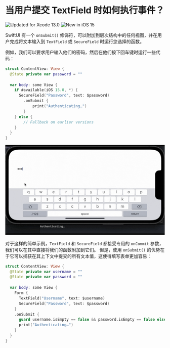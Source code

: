 当用户提交 TextField 时如何执行事件？
===

![Updated for Xcode 13.0](https://img.shields.io/static/v1?label=&message=Updated%20for%20Xcode%2013.0&color=blue&logo=Xcode&logoColor=white)
![New in iOS 15](https://img.shields.io/static/v1?label=&message=New%20in%20iOS%2015&color=lightgrey&logo=apple)

SwiftUI 有一个 `onSubmit()` 修饰符，可以附加到层次结构中的任何视图，并在用户完成将文本输入到 `TextField` 或 `SecureField` 时运行您选择的函数。

例如，我们可以要求用户输入他们的密码，然后在他们按下回车键时运行一些代码：

```swift
struct ContentView: View {
  @State private var password = ""

  var body: some View {
    if #available(iOS 15.0, *) {
      SecureField("Password", text: $password)
        .onSubmit {
            print("Authenticating…")
        }
    } else {
        // Fallback on earlier versions
    }
  }
}
```

![](./imgs/001.gif)<!--rehype:style=max-width:320px-->

对于这样的简单示例，`TextField` 和 `SecureField` 都接受专用的 `onCommit` 参数，我们可以在其中直接将我们的函数附加到它们。 但是，使用 `onSubmit()` 的优势在于它可以捕获在其上下文中提交的所有文本值，这使得填写表单更加容易：

```swift
struct ContentView: View {
  @State private var username = ""
  @State private var password = ""

  var body: some View {
    Form {
      TextField("Username", text: $username)
      SecureField("Password", text: $password)
    }
    .onSubmit {
      guard username.isEmpty == false && password.isEmpty == false else { return }
      print("Authenticating…")
    }
  }
}
```